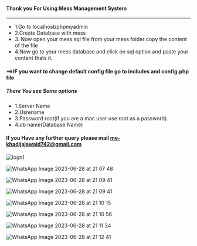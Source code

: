 #### Thank you For Using Mess Management System

* * *

*   1.Go to localhost/phpmyadmin
*   2.Create Database with mess
*   3\. Now open your mess.sql file from your mess folder copy the content of the file
*   4.Now go to your mess database and click on sql option and paste your content thats it.

#### ==>IF you want to change default config file go to includes and **config.php** file

##### There You see Some options

*   1.Server Name
*   2.Usrename
*   3.Password root(if you are a mac user use root as a password).
*   4.db name(Database Name)

#### If you Have any further query please mail me-khadijajawaid742@gmail.com


![logn1](https://github.com/khadijajawaid/MMS/assets/107252165/a7fab0b9-bc22-46a2-a053-77cca2141da7)

![WhatsApp Image 2023-06-28 at 21 07 48](https://github.com/khadijajawaid/MMS/assets/107252165/963c43c6-e1e8-4659-9c84-912fe6cdffd5)

![WhatsApp Image 2023-06-28 at 21 09 41](https://github.com/khadijajawaid/MMS/assets/107252165/64f26781-023e-4af1-8d75-ebd6dc595f34)


![WhatsApp Image 2023-06-28 at 21 09 41](https://github.com/khadijajawaid/MMS/assets/107252165/0d72c59f-b709-4929-b265-4c088c92189d)

![WhatsApp Image 2023-06-28 at 21 10 15](https://github.com/khadijajawaid/MMS/assets/107252165/8dcf14ef-bb8d-48fa-a592-7f60d168efce)

![WhatsApp Image 2023-06-28 at 21 10 56](https://github.com/khadijajawaid/MMS/assets/107252165/dae47128-b87e-459c-a36c-8ea6cfc048f2)

![WhatsApp Image 2023-06-28 at 21 11 34](https://github.com/khadijajawaid/MMS/assets/107252165/ab9315b3-8d88-446d-82d9-d9565d2c44c9)

![WhatsApp Image 2023-06-28 at 21 12 41](https://github.com/khadijajawaid/MMS/assets/107252165/bfc887d3-0e8a-486b-aa8e-4b4d7c90320b)


